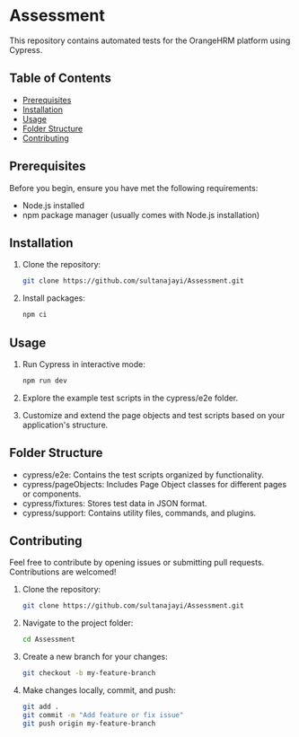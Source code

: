 # Assessment

This repository contains automated tests for the OrangeHRM platform using Cypress.

## Table of Contents

- [Prerequisites](#prerequisites)
- [Installation](#installation)
- [Usage](#usage)
- [Folder Structure](#folder-structure)
- [Contributing](#contributing)
<!-- - [License](#license) -->

## Prerequisites

Before you begin, ensure you have met the following requirements:

- Node.js installed
- npm package manager (usually comes with Node.js installation)

## Installation

1. Clone the repository:

   ```bash
   git clone https://github.com/sultanajayi/Assessment.git

   ```

2. Install packages:

   ```bash
   npm ci 
   ```

## Usage

1. Run Cypress in interactive mode:

   ```bash
   npm run dev

   ```

2. Explore the example test scripts in the cypress/e2e folder.

3. Customize and extend the page objects and test scripts based on your application's structure.

## Folder Structure

- cypress/e2e: Contains the test scripts organized by functionality.
- cypress/pageObjects: Includes Page Object classes for different pages or components.
- cypress/fixtures: Stores test data in JSON format.
- cypress/support: Contains utility files, commands, and plugins.

## Contributing

Feel free to contribute by opening issues or submitting pull requests. Contributions are welcomed!

1. Clone the repository:

   ```bash
   git clone https://github.com/sultanajayi/Assessment.git

   ```

2. Navigate to the project folder:

    ```bash
    cd Assessment

    ```

3. Create a new branch for your changes:

    ```bash
    git checkout -b my-feature-branch

    ```
4. Make changes locally, commit, and push:

    ```bash
    git add .
    git commit -m "Add feature or fix issue"
    git push origin my-feature-branch

    ```

    
